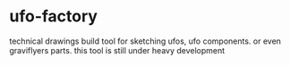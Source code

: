 # ufo-factory
technical drawings build tool for sketching ufos, ufo components. or even graviflyers parts. this tool is still under heavy development
